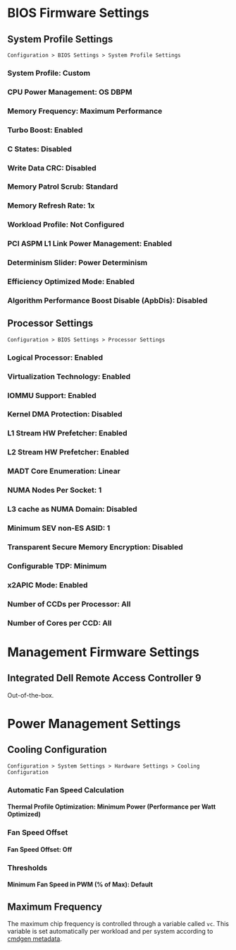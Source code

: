 # BIOS Firmware Settings

## System Profile Settings

`Configuration > BIOS Settings > System Profile Settings`

### System Profile: Custom
### CPU Power Management: OS DBPM
### Memory Frequency: Maximum Performance
### Turbo Boost: Enabled
### C States: Disabled
### Write Data CRC: Disabled
### Memory Patrol Scrub: Standard
### Memory Refresh Rate: 1x
### Workload Profile: Not Configured
### PCI ASPM L1 Link Power Management: Enabled
### Determinism Slider: Power Determinism
### Efficiency Optimized Mode: Enabled
### Algorithm Performance Boost Disable (ApbDis): Disabled

## Processor Settings

`Configuration > BIOS Settings > Processor Settings`

### Logical Processor: Enabled
### Virtualization Technology: Enabled
### IOMMU Support: Enabled
### Kernel DMA Protection: Disabled
### L1 Stream HW Prefetcher: Enabled
### L2 Stream HW Prefetcher: Enabled
### MADT Core Enumeration: Linear
### NUMA Nodes Per Socket: 1
### L3 cache as NUMA Domain: Disabled
### Minimum SEV non-ES ASID: 1
### Transparent Secure Memory Encryption: Disabled
### Configurable TDP: Minimum
### x2APIC Mode: Enabled
### Number of CCDs per Processor: All
### Number of Cores per CCD: All

# Management Firmware Settings

## Integrated Dell Remote Access Controller 9

Out-of-the-box.

# Power Management Settings

## Cooling Configuration

`Configuration > System Settings > Hardware Settings > Cooling Configuration`

### Automatic Fan Speed Calculation
#### Thermal Profile Optimization: Minimum Power (Performance per Watt Optimized)

### Fan Speed Offset
#### Fan Speed Offset: Off

### Thresholds
#### Minimum Fan Speed in PWM (% of Max): Default

## Maximum Frequency

The maximum chip frequency is controlled through a variable called `vc`.
This variable is set automatically per workload and per system according
to [cmdgen metadata](https://github.com/krai/ck-qaic/tree/main/cmdgen).